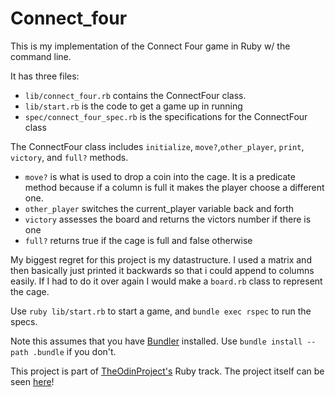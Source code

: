 # Connect_four


This is my implementation of the Connect Four game in Ruby w/ the command line.

It has three files:
* `lib/connect_four.rb` contains the ConnectFour class.
* `lib/start.rb` is the code to get a game up in running
* `spec/connect_four_spec.rb` is the specifications for the ConnectFour class

The ConnectFour class includes `initialize`, `move?`,`other_player`, `print`, `victory`, and `full?` methods.

* `move?` is what is used to drop a coin into the cage. It is a predicate method
because if a column is full it makes the player choose a different one.
* `other_player` switches the current_player variable back and forth
* `victory` assesses the board and returns the victors number if there is one
* `full?` returns true if the cage is full and false otherwise

My biggest regret for this project is my datastructure. I used a matrix and then
basically just printed it backwards so that i could append to columns easily.
If I had to do it over again I would make a `board.rb` class to represent the cage.

Use `ruby lib/start.rb` to start a game, and `bundle exec rspec` to run the specs.

Note this assumes that you have [Bundler](http://bundler.io/) installed. Use `bundle install --path .bundle` if you don't.


This project is part of [TheOdinProject's](http://www.theodinproject.com) Ruby track.
The project itself can be seen [here](https://www.theodinproject.com/courses/ruby-programming/lessons/testing-ruby)!
